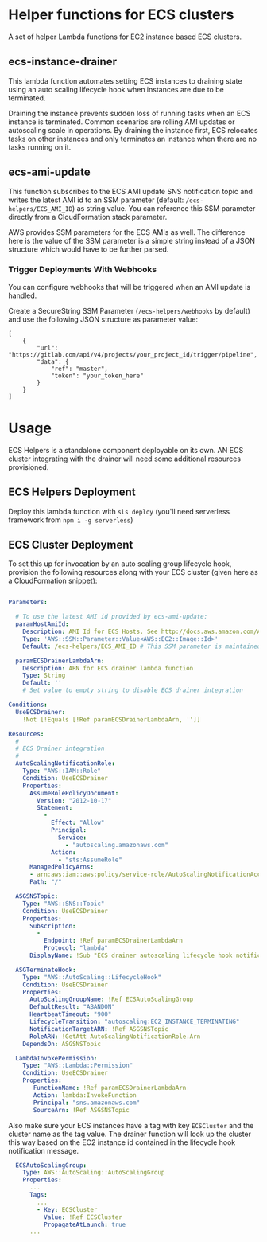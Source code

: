 # Helper functions for ECS clusters

A set of helper Lambda functions for EC2 instance based ECS clusters.
## ecs-instance-drainer

This lambda function automates setting ECS instances to draining state using an auto scaling
lifecycle hook when instances are due to be terminated. 

Draining the instance prevents sudden loss of running tasks when an ECS instance is terminated.
Common scenarios are rolling AMI updates or autoscaling scale in operations. By draining the 
instance first, ECS relocates tasks on other instances and only terminates an instance when there
are no tasks running on it.

## ecs-ami-update

This function subscribes to the ECS AMI update SNS notification topic and writes the latest AMI id to an SSM parameter (default: `/ecs-helpers/ECS_AMI_ID`) as string value. You can reference this SSM parameter directly from a CloudFormation stack parameter.

AWS provides SSM parameters for the ECS AMIs as well. The difference here is the value of the SSM parameter is a simple string instead of a JSON structure which would have to be further parsed.

### Trigger Deployments With Webhooks

You can configure webhooks that will be triggered when an AMI update is handled.

Create a SecureString SSM Parameter (`/ecs-helpers/webhooks` by default) and use the following JSON structure as parameter value:

```json5
[
    {
        "url": "https://gitlab.com/api/v4/projects/your_project_id/trigger/pipeline",
        "data": {
            "ref": "master",
            "token": "your_token_here"
        }
    }
]
```

# Usage

ECS Helpers is a standalone component deployable on its own. AN ECS cluster integrating with the drainer will need some additional resources provisioned. 
## ECS Helpers Deployment

Deploy this lambda function with `sls deploy` (you'll need serverless framework from `npm i -g serverless`)

## ECS Cluster Deployment

To set this up for invocation by an auto scaling group lifecycle hook, provision the following resources along with your ECS cluster (given here as a CloudFormation snippet):

```yaml

Parameters:

  # To use the latest AMI id provided by ecs-ami-update:
  paramHostAmiId:
    Description: AMI Id for ECS Hosts. See http://docs.aws.amazon.com/AmazonECS/latest/developerguide/ecs-optimized_AMI.html
    Type: 'AWS::SSM::Parameter::Value<AWS::EC2::Image::Id>'
    Default: /ecs-helpers/ECS_AMI_ID # This SSM parameter is maintained by ecs-ami-update lambda

  paramECSDrainerLambdaArn:
    Description: ARN for ECS drainer lambda function
    Type: String
    Default: ''
    # Set value to empty string to disable ECS drainer integration

Conditions:
  UseECSDrainer:
    !Not [!Equals [!Ref paramECSDrainerLambdaArn, '']]

Resources:
  #
  # ECS Drainer integration
  #
  AutoScalingNotificationRole:
    Type: "AWS::IAM::Role"
    Condition: UseECSDrainer
    Properties:
      AssumeRolePolicyDocument:
        Version: "2012-10-17"
        Statement:
          -
            Effect: "Allow"
            Principal:
              Service:
                - "autoscaling.amazonaws.com"
            Action:
              - "sts:AssumeRole"
      ManagedPolicyArns:
      - arn:aws:iam::aws:policy/service-role/AutoScalingNotificationAccessRole
      Path: "/"

  ASGSNSTopic:
    Type: "AWS::SNS::Topic"
    Condition: UseECSDrainer
    Properties:
      Subscription:
        -
          Endpoint: !Ref paramECSDrainerLambdaArn
          Protocol: "lambda"
      DisplayName: !Sub "ECS drainer autoscaling lifecycle hook notifications for ${ECSCluster}"

  ASGTerminateHook:
    Type: "AWS::AutoScaling::LifecycleHook"
    Condition: UseECSDrainer
    Properties:
      AutoScalingGroupName: !Ref ECSAutoScalingGroup
      DefaultResult: "ABANDON"
      HeartbeatTimeout: "900"
      LifecycleTransition: "autoscaling:EC2_INSTANCE_TERMINATING"
      NotificationTargetARN: !Ref ASGSNSTopic
      RoleARN: !GetAtt AutoScalingNotificationRole.Arn
    DependsOn: ASGSNSTopic

  LambdaInvokePermission:
    Type: "AWS::Lambda::Permission"
    Condition: UseECSDrainer
    Properties:
       FunctionName: !Ref paramECSDrainerLambdaArn
       Action: lambda:InvokeFunction
       Principal: "sns.amazonaws.com"
       SourceArn: !Ref ASGSNSTopic

```

Also make sure your ECS instances have a tag with key `ECSCluster` and the cluster name as the tag value. The drainer function will look up the cluster this way based on the EC2 instance id contained in the lifecycle hook notification message.

```yaml
  ECSAutoScalingGroup:
    Type: AWS::AutoScaling::AutoScalingGroup
    Properties:
      ...
      Tags:
        ...
        - Key: ECSCluster
          Value: !Ref ECSCluster
          PropagateAtLaunch: true
      ...
```